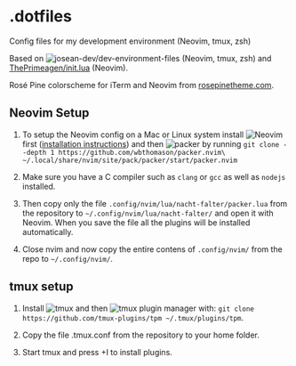 # .dotfiles
Config files for my development environment (Neovim, tmux, zsh)

Based on ![josean-dev/dev-environment-files](https://github.com/josean-dev/dev-environment-files) (Neovim, tmux, zsh) and [ThePrimeagen/init.lua](https://github.com/ThePrimeagen/init.lua) (Neovim).

Rosé Pine colorscheme for iTerm and Neovim from [rosepinetheme.com](https://rosepinetheme.com/).

## Neovim Setup

1. To setup the Neovim config on a Mac or Linux system install ![Neovim](https://neovim.io/) first ([installation instructions](https://github.com/neovim/neovim/wiki/Installing-Neovim)) and then ![packer](https://github.com/wbthomason/packer.nvim) by running `git clone --depth 1 https://github.com/wbthomason/packer.nvim\ ~/.local/share/nvim/site/pack/packer/start/packer.nvim`

2. Make sure you have a C compiler such as  `clang` or `gcc` as well as `nodejs` installed. 

3. Then copy only the file `.config/nvim/lua/nacht-falter/packer.lua` from the repository to `~/.config/nvim/lua/nacht-falter/` and open it with Neovim. When you save the file all the plugins will be installed automatically.

4. Close nvim and now copy the entire contens of `.config/nvim/` from the repo to `~/.config/nvim/`.

## tmux setup

1. Install ![tmux](https://github.com/tmux/tmux/wiki/Installing) and then ![tmux plugin manager](https://github.com/tmux-plugins/tpm) with: `git clone https://github.com/tmux-plugins/tpm ~/.tmux/plugins/tpm`.

2. Copy the file .tmux.conf from the repository to your home folder.

3. Start tmux and press <prefix>+I to install plugins.
